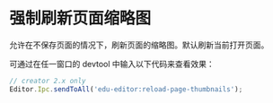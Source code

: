 # 强制刷新页面缩略图

允许在不保存页面的情况下，刷新页面的缩略图。默认刷新当前打开页面。

可通过在任一窗口的 devtool 中输入以下代码来查看效果：

```ts
// creator 2.x only
Editor.Ipc.sendToAll('edu-editor:reload-page-thumbnails');
```

